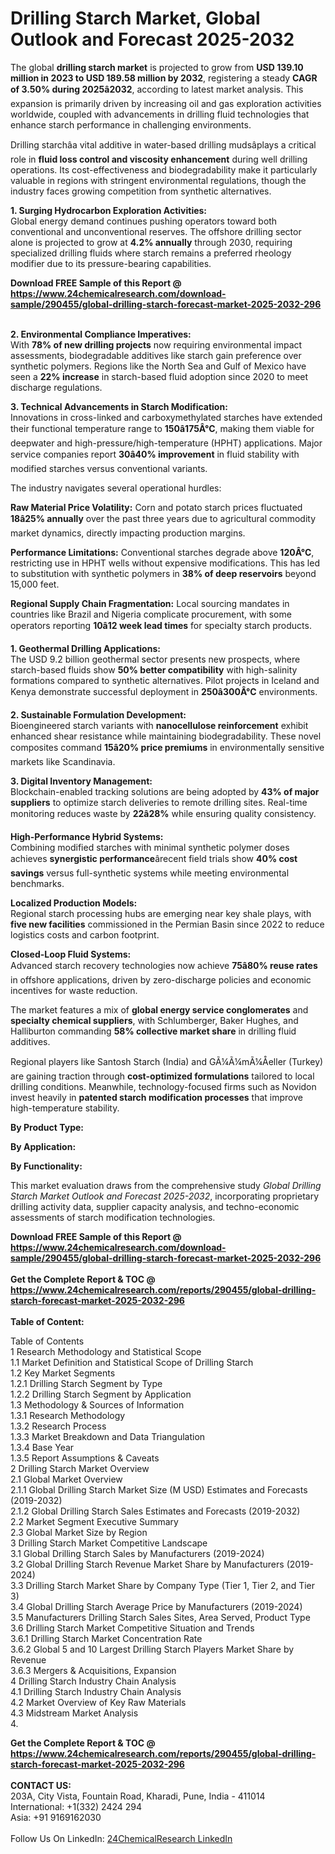 <h1>Drilling Starch Market, Global Outlook and Forecast 2025-2032</h1><p>The global <strong>drilling starch market</strong> is projected to grow from <strong>USD 139.10 million in 2023 to USD 189.58 million by 2032</strong>, registering a steady <strong>CAGR of 3.50% during 2025â2032</strong>, according to latest market analysis. This expansion is primarily driven by increasing oil and gas exploration activities worldwide, coupled with advancements in drilling fluid technologies that enhance starch performance in challenging environments.</p><p>Drilling starchâa vital additive in water-based drilling mudsâplays a critical role in <strong>fluid loss control and viscosity enhancement</strong> during well drilling operations. Its cost-effectiveness and biodegradability make it particularly valuable in regions with stringent environmental regulations, though the industry faces growing competition from synthetic alternatives.</p><p><strong>1. Surging Hydrocarbon Exploration Activities:</strong><br>
Global energy demand continues pushing operators toward both conventional and unconventional reserves. The offshore drilling sector alone is projected to grow at <strong>4.2% annually</strong> through 2030, requiring specialized drilling fluids where starch remains a preferred rheology modifier due to its pressure-bearing capabilities.</p><div><b>Download FREE Sample of this Report @ 
            <a href="https://www.24chemicalresearch.com/download-sample/290455/global-drilling-starch-forecast-market-2025-2032-296">
            https://www.24chemicalresearch.com/download-sample/290455/global-drilling-starch-forecast-market-2025-2032-296</a></b></div><br><p><strong>2. Environmental Compliance Imperatives:</strong><br>
With <strong>78% of new drilling projects</strong> now requiring environmental impact assessments, biodegradable additives like starch gain preference over synthetic polymers. Regions like the North Sea and Gulf of Mexico have seen a <strong>22% increase</strong> in starch-based fluid adoption since 2020 to meet discharge regulations.</p><p><strong>3. Technical Advancements in Starch Modification:</strong><br>
Innovations in cross-linked and carboxymethylated starches have extended their functional temperature range to <strong>150â175Â°C</strong>, making them viable for deepwater and high-pressure/high-temperature (HPHT) applications. Major service companies report <strong>30â40% improvement</strong> in fluid stability with modified starches versus conventional variants.</p><p>The industry navigates several operational hurdles:</p><p><strong>Raw Material Price Volatility:</strong> Corn and potato starch prices fluctuated <strong>18â25% annually</strong> over the past three years due to agricultural commodity market dynamics, directly impacting production margins.</p><p><strong>Performance Limitations:</strong> Conventional starches degrade above <strong>120Â°C</strong>, restricting use in HPHT wells without expensive modifications. This has led to substitution with synthetic polymers in <strong>38% of deep reservoirs</strong> beyond 15,000 feet.</p><p><strong>Regional Supply Chain Fragmentation:</strong> Local sourcing mandates in countries like Brazil and Nigeria complicate procurement, with some operators reporting <strong>10â12 week lead times</strong> for specialty starch products.</p><p><strong>1. Geothermal Drilling Applications:</strong><br>
The USD 9.2 billion geothermal sector presents new prospects, where starch-based fluids show <strong>50% better compatibility</strong> with high-salinity formations compared to synthetic alternatives. Pilot projects in Iceland and Kenya demonstrate successful deployment in <strong>250â300Â°C</strong> environments.</p><p><strong>2. Sustainable Formulation Development:</strong><br>
Bioengineered starch variants with <strong>nanocellulose reinforcement</strong> exhibit enhanced shear resistance while maintaining biodegradability. These novel composites command <strong>15â20% price premiums</strong> in environmentally sensitive markets like Scandinavia.</p><p><strong>3. Digital Inventory Management:</strong><br>
Blockchain-enabled tracking solutions are being adopted by <strong>43% of major suppliers</strong> to optimize starch deliveries to remote drilling sites. Real-time monitoring reduces waste by <strong>22â28%</strong> while ensuring quality consistency.</p><p><strong>High-Performance Hybrid Systems:</strong><br>
	Combining modified starches with minimal synthetic polymer doses achieves <strong>synergistic performance</strong>ârecent field trials show <strong>40% cost savings</strong> versus full-synthetic systems while meeting environmental benchmarks.</p><p><strong>Localized Production Models:</strong><br>
	Regional starch processing hubs are emerging near key shale plays, with <strong>five new facilities</strong> commissioned in the Permian Basin since 2022 to reduce logistics costs and carbon footprint.</p><p><strong>Closed-Loop Fluid Systems:</strong><br>
	Advanced starch recovery technologies now achieve <strong>75â80% reuse rates</strong> in offshore applications, driven by zero-discharge policies and economic incentives for waste reduction.</p><p>The market features a mix of <strong>global energy service conglomerates</strong> and <strong>specialty chemical suppliers</strong>, with Schlumberger, Baker Hughes, and Halliburton commanding <strong>58% collective market share</strong> in drilling fluid additives.</p><p>Regional players like Santosh Starch (India) and GÃ¼Ã¼mÃ¼Åeller (Turkey) are gaining traction through <strong>cost-optimized formulations</strong> tailored to local drilling conditions. Meanwhile, technology-focused firms such as Novidon invest heavily in <strong>patented starch modification processes</strong> that improve high-temperature stability.</p><p><strong>By Product Type:</strong></p><p><strong>By Application:</strong></p><p><strong>By Functionality:</strong></p><p>This market evaluation draws from the comprehensive study <em>Global Drilling Starch Market Outlook and Forecast 2025-2032</em>, incorporating proprietary drilling activity data, supplier capacity analysis, and techno-economic assessments of starch modification technologies.</p><div><b>Download FREE Sample of this Report @ 
            <a href="https://www.24chemicalresearch.com/download-sample/290455/global-drilling-starch-forecast-market-2025-2032-296">
            https://www.24chemicalresearch.com/download-sample/290455/global-drilling-starch-forecast-market-2025-2032-296</a></b></div><br><div><b>Get the Complete Report & TOC @ 
            <a href="https://www.24chemicalresearch.com/reports/290455/global-drilling-starch-forecast-market-2025-2032-296">
            https://www.24chemicalresearch.com/reports/290455/global-drilling-starch-forecast-market-2025-2032-296</a></b></div><br>
            <b>Table of Content:</b><p>Table of Contents<br />
1 Research Methodology and Statistical Scope<br />
1.1 Market Definition and Statistical Scope of Drilling Starch<br />
1.2 Key Market Segments<br />
1.2.1 Drilling Starch Segment by Type<br />
1.2.2 Drilling Starch Segment by Application<br />
1.3 Methodology & Sources of Information<br />
1.3.1 Research Methodology<br />
1.3.2 Research Process<br />
1.3.3 Market Breakdown and Data Triangulation<br />
1.3.4 Base Year<br />
1.3.5 Report Assumptions & Caveats<br />
2 Drilling Starch Market Overview<br />
2.1 Global Market Overview<br />
2.1.1 Global Drilling Starch Market Size (M USD) Estimates and Forecasts (2019-2032)<br />
2.1.2 Global Drilling Starch Sales Estimates and Forecasts (2019-2032)<br />
2.2 Market Segment Executive Summary<br />
2.3 Global Market Size by Region<br />
3 Drilling Starch Market Competitive Landscape<br />
3.1 Global Drilling Starch Sales by Manufacturers (2019-2024)<br />
3.2 Global Drilling Starch Revenue Market Share by Manufacturers (2019-2024)<br />
3.3 Drilling Starch Market Share by Company Type (Tier 1, Tier 2, and Tier 3)<br />
3.4 Global Drilling Starch Average Price by Manufacturers (2019-2024)<br />
3.5 Manufacturers Drilling Starch Sales Sites, Area Served, Product Type<br />
3.6 Drilling Starch Market Competitive Situation and Trends<br />
3.6.1 Drilling Starch Market Concentration Rate<br />
3.6.2 Global 5 and 10 Largest Drilling Starch Players Market Share by Revenue<br />
3.6.3 Mergers & Acquisitions, Expansion<br />
4 Drilling Starch Industry Chain Analysis<br />
4.1 Drilling Starch Industry Chain Analysis<br />
4.2 Market Overview of Key Raw Materials<br />
4.3 Midstream Market Analysis<br />
4.</p><div><b>Get the Complete Report & TOC @ 
            <a href="https://www.24chemicalresearch.com/reports/290455/global-drilling-starch-forecast-market-2025-2032-296">
            https://www.24chemicalresearch.com/reports/290455/global-drilling-starch-forecast-market-2025-2032-296</a></b></div><br><b>CONTACT US:</b><br>
            203A, City Vista, Fountain Road, Kharadi, Pune, India - 411014<br>
            International: +1(332) 2424 294<br>
            Asia: +91 9169162030 <br><br>
            Follow Us On LinkedIn: <a href="https://www.linkedin.com/company/24chemicalresearch/">24ChemicalResearch LinkedIn</a>